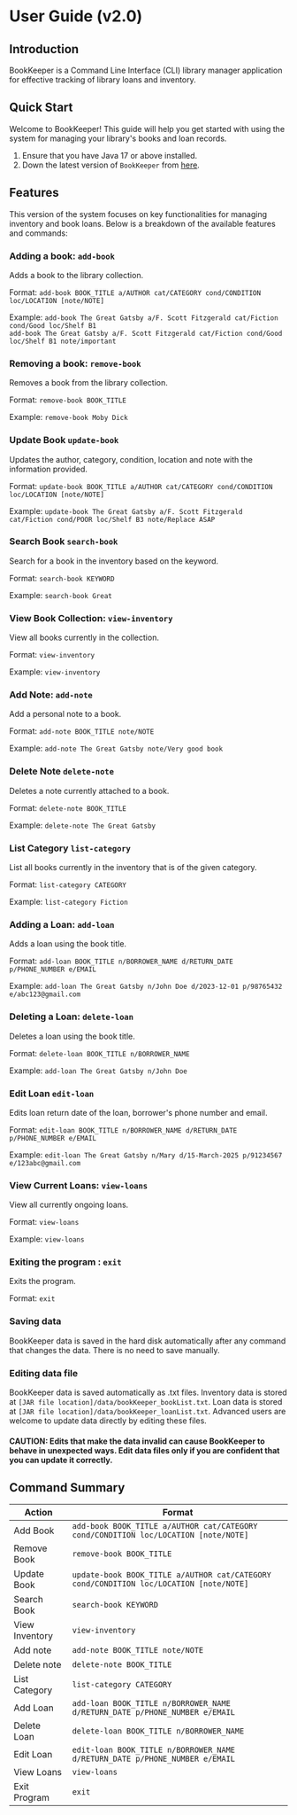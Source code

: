 # User Guide (v2.0)

## Introduction
BookKeeper is a Command Line Interface (CLI) library manager application for effective tracking of library loans and inventory.

## Quick Start

Welcome to BookKeeper! This guide will help you get started with using the system for managing your library's books and loan records.

1. Ensure that you have Java 17 or above installed.
1. Down the latest version of `BookKeeper` from [here](https://github.com/AY2425S2-CS2113-T12-2/tp/releases/tag/Release-v1.0).

## Features 
This version of the system focuses on key functionalities for managing inventory and book loans. Below is a breakdown of the available features and commands:

### Adding a book: `add-book`
Adds a book to the library collection.

Format: `add-book BOOK_TITLE a/AUTHOR cat/CATEGORY cond/CONDITION loc/LOCATION [note/NOTE]`

Example:
`add-book The Great Gatsby a/F. Scott Fitzgerald cat/Fiction cond/Good loc/Shelf B1` <br> `add-book The Great Gatsby a/F. Scott Fitzgerald cat/Fiction cond/Good loc/Shelf B1 note/important`

### Removing a book: `remove-book`
Removes a book from the library collection.

Format: `remove-book BOOK_TITLE`

Example:
`remove-book Moby Dick`

### Update Book `update-book`
Updates the author, category, condition, location and note with the information provided.

Format: `update-book BOOK_TITLE a/AUTHOR cat/CATEGORY cond/CONDITION loc/LOCATION [note/NOTE]`

Example: `update-book The Great Gatsby a/F. Scott Fitzgerald cat/Fiction cond/POOR loc/Shelf B3 note/Replace ASAP`

### Search Book `search-book`
Search for a book in the inventory based on the keyword.

Format: `search-book KEYWORD`

Example: `search-book Great`

### View Book Collection: `view-inventory`
View all books currently in the collection.

Format: `view-inventory`

Example:
`view-inventory`

### Add Note: `add-note`
Add a personal note to a book.

Format: `add-note BOOK_TITLE note/NOTE`

Example: `add-note The Great Gatsby note/Very good book`

### Delete Note `delete-note`
Deletes a note currently attached to a book.

Format: `delete-note BOOK_TITLE`

Example: `delete-note The Great Gatsby`

### List Category `list-category`
List all books currently in the inventory that is of the given category.

Format: `list-category CATEGORY`

Example: `list-category Fiction`

### Adding a Loan: `add-loan`
Adds a loan using the book title.

Format: `add-loan BOOK_TITLE n/BORROWER_NAME d/RETURN_DATE p/PHONE_NUMBER e/EMAIL`

Example:
`add-loan The Great Gatsby n/John Doe d/2023-12-01 p/98765432 e/abc123@gmail.com`

### Deleting a Loan: `delete-loan`
Deletes a loan using the book title.

Format: `delete-loan BOOK_TITLE n/BORROWER_NAME`

Example:
`add-loan The Great Gatsby n/John Doe`

### Edit Loan `edit-loan` 
Edits loan return date of the loan, borrower's phone number and email.

Format: `edit-loan BOOK_TITLE n/BORROWER_NAME d/RETURN_DATE p/PHONE_NUMBER e/EMAIL`

Example: `edit-loan The Great Gatsby n/Mary d/15-March-2025 p/91234567 e/123abc@gmail.com`

### View Current Loans: `view-loans`
View all currently ongoing loans.

Format: `view-loans`

Example: `view-loans`

### Exiting the program : `exit`
Exits the program.

Format: `exit`

### Saving data
BookKeeper data is saved in the hard disk automatically after any command that changes the data. There is no need to save manually.

### Editing data file
BookKeeper data is saved automatically as .txt files. 
Inventory data is stored at `[JAR file location]/data/bookKeeper_bookList.txt`.
Loan data is stored at `[JAR file location]/data/bookKeeper_loanList.txt`.
Advanced users are welcome to update data directly by editing these files.

#### CAUTION: Edits that make the data invalid can cause BookKeeper to behave in unexpected ways. Edit data files only if you are confident that you can update it correctly.

## Command Summary
| Action         | Format                                                                                 |
|----------------|----------------------------------------------------------------------------------------|
| Add Book       | `add-book BOOK_TITLE a/AUTHOR cat/CATEGORY cond/CONDITION loc/LOCATION [note/NOTE]`    |
| Remove Book    | `remove-book BOOK_TITLE`                                                               |
| Update Book    | `update-book BOOK_TITLE a/AUTHOR cat/CATEGORY cond/CONDITION loc/LOCATION [note/NOTE]` |
| Search Book    | `search-book KEYWORD`                                                                  |
| View Inventory | `view-inventory`                                                                       |
| Add note       | `add-note BOOK_TITLE note/NOTE`                                                        |
| Delete note    | `delete-note BOOK_TITLE`                                                               |
| List Category  | `list-category CATEGORY`                                                               |
| Add Loan       | `add-loan BOOK_TITLE n/BORROWER_NAME d/RETURN_DATE p/PHONE_NUMBER e/EMAIL`             |
| Delete Loan    | `delete-loan BOOK_TITLE n/BORROWER_NAME`                                               |
| Edit Loan      | `edit-loan BOOK_TITLE n/BORROWER_NAME d/RETURN_DATE p/PHONE_NUMBER e/EMAIL`            |
| View Loans     | `view-loans`                                                                           |
| Exit Program   | `exit`                                                                                 |


